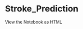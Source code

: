 # Stroke_Prediction


[View the Notebook as HTML](https://drive.google.com/uc?id=1zzwQmZxP2L9RGrhMe8M2ooGYSHHp-o3s)

